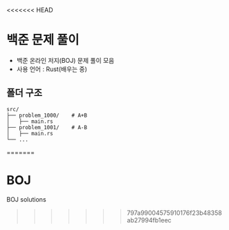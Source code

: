 <<<<<<< HEAD
# 백준 문제 풀이 

- 백준 온라인 저지(BOJ) 문제 풀이 모음
- 사용 언어 : Rust(배우는 중)

## 폴더 구조
```
src/
├── problem_1000/    # A+B
│   ├── main.rs
├── problem_1001/    # A-B
│   ├── main.rs
└── ...
```
=======
# BOJ
BOJ solutions
>>>>>>> 797a99004575910176f23b48358ab27994fb1eec
